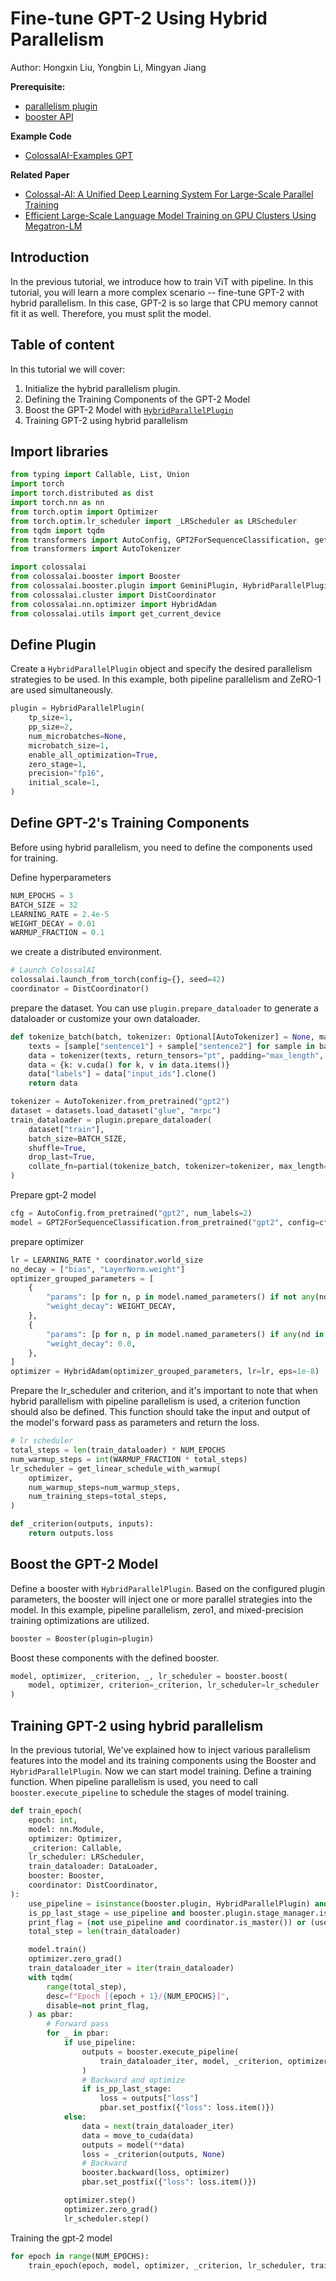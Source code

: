 # Fine-tune GPT-2 Using Hybrid Parallelism

Author: Hongxin Liu, Yongbin Li, Mingyan Jiang

**Prerequisite:**
- [parallelism plugin](../basics/booster_plugins.md)
- [booster API](../basics/booster_api.md)

**Example Code**
- [ColossalAI-Examples GPT](https://github.com/hpcaitech/ColossalAI/blob/main/examples/language/gpt/hybridparallelism/finetune.py)


**Related Paper**
- [Colossal-AI: A Unified Deep Learning System For Large-Scale Parallel Training](https://arxiv.org/abs/2110.14883)
- [Efficient Large-Scale Language Model Training on GPU Clusters Using Megatron-LM](https://arxiv.org/abs/2104.04473)

## Introduction

In the previous tutorial, we introduce how to train ViT with pipeline. In this tutorial, you will learn a more complex scenario -- fine-tune GPT-2 with hybrid parallelism. In this case, GPT-2 is so large that CPU memory cannot fit it as well. Therefore, you must split the model.

## Table of content

In this tutorial we will cover:

1. Initialize the hybrid parallelism plugin.
2. Defining the Training Components of the GPT-2 Model
3. Boost the GPT-2 Model with [`HybridParallelPlugin`](../basics/booster_plugins.md)
4. Training GPT-2 using hybrid parallelism

## Import libraries

```python
from typing import Callable, List, Union
import torch
import torch.distributed as dist
import torch.nn as nn
from torch.optim import Optimizer
from torch.optim.lr_scheduler import _LRScheduler as LRScheduler
from tqdm import tqdm
from transformers import AutoConfig, GPT2ForSequenceClassification, get_linear_schedule_with_warmup
from transformers import AutoTokenizer

import colossalai
from colossalai.booster import Booster
from colossalai.booster.plugin import GeminiPlugin, HybridParallelPlugin, LowLevelZeroPlugin, TorchDDPPlugin
from colossalai.cluster import DistCoordinator
from colossalai.nn.optimizer import HybridAdam
from colossalai.utils import get_current_device
```
## Define Plugin
Create a `HybridParallelPlugin` object and specify the desired parallelism strategies to be used. In this example, both pipeline parallelism and ZeRO-1 are used simultaneously.
```python
plugin = HybridParallelPlugin(
    tp_size=1,
    pp_size=2,
    num_microbatches=None,
    microbatch_size=1,
    enable_all_optimization=True,
    zero_stage=1,
    precision="fp16",
    initial_scale=1,
)
```
## Define GPT-2's Training Components

Before using hybrid parallelism, you need to define the components used for training.

Define hyperparameters
```python
NUM_EPOCHS = 3
BATCH_SIZE = 32
LEARNING_RATE = 2.4e-5
WEIGHT_DECAY = 0.01
WARMUP_FRACTION = 0.1
```
we create a distributed environment.
```python
# Launch ColossalAI
colossalai.launch_from_torch(config={}, seed=42)
coordinator = DistCoordinator()
```
prepare the dataset. You can use `plugin.prepare_dataloader` to generate a dataloader or customize your own dataloader.
```python
def tokenize_batch(batch, tokenizer: Optional[AutoTokenizer] = None, max_length: int = 2048):
    texts = [sample["sentence1"] + sample["sentence2"] for sample in batch]
    data = tokenizer(texts, return_tensors="pt", padding="max_length", truncation=True, max_length=max_length)
    data = {k: v.cuda() for k, v in data.items()}
    data["labels"] = data["input_ids"].clone()
    return data

tokenizer = AutoTokenizer.from_pretrained("gpt2")
dataset = datasets.load_dataset("glue", "mrpc")
train_dataloader = plugin.prepare_dataloader(
    dataset["train"],
    batch_size=BATCH_SIZE,
    shuffle=True,
    drop_last=True,
    collate_fn=partial(tokenize_batch, tokenizer=tokenizer, max_length=512),
)
```
Prepare gpt-2 model
```python
cfg = AutoConfig.from_pretrained("gpt2", num_labels=2)
model = GPT2ForSequenceClassification.from_pretrained("gpt2", config=cfg).cuda()

```
prepare optimizer
```python
lr = LEARNING_RATE * coordinator.world_size
no_decay = ["bias", "LayerNorm.weight"]
optimizer_grouped_parameters = [
    {
        "params": [p for n, p in model.named_parameters() if not any(nd in n for nd in no_decay)],
        "weight_decay": WEIGHT_DECAY,
    },
    {
        "params": [p for n, p in model.named_parameters() if any(nd in n for nd in no_decay)],
        "weight_decay": 0.0,
    },
]
optimizer = HybridAdam(optimizer_grouped_parameters, lr=lr, eps=1e-8)
```
Prepare the lr_scheduler and criterion, and it's important to note that when hybrid parallelism with pipeline parallelism is used, a criterion function should also be defined. This function should take the input and output of the model's forward pass as parameters and return the loss.
```python
# lr scheduler
total_steps = len(train_dataloader) * NUM_EPOCHS
num_warmup_steps = int(WARMUP_FRACTION * total_steps)
lr_scheduler = get_linear_schedule_with_warmup(
    optimizer,
    num_warmup_steps=num_warmup_steps,
    num_training_steps=total_steps,
)

def _criterion(outputs, inputs):
    return outputs.loss
```
## Boost the GPT-2 Model
Define a booster with `HybridParallelPlugin`. Based on the configured plugin parameters, the booster will inject one or more parallel strategies into the model. In this example, pipeline parallelism, zero1, and mixed-precision training optimizations are utilized.
```python
booster = Booster(plugin=plugin)
```
Boost these components with the defined booster.
```python
model, optimizer, _criterion, _, lr_scheduler = booster.boost(
    model, optimizer, criterion=_criterion, lr_scheduler=lr_scheduler
)
```


## Training GPT-2 using hybrid parallelism

In the previous tutorial, We've explained how to inject various parallelism features into the model and its training components using the Booster and `HybridParallelPlugin`. Now we can start model training.
Define a training function. When pipeline parallelism is used, you need to call `booster.execute_pipeline` to schedule the stages of model training.
```python
def train_epoch(
    epoch: int,
    model: nn.Module,
    optimizer: Optimizer,
    _criterion: Callable,
    lr_scheduler: LRScheduler,
    train_dataloader: DataLoader,
    booster: Booster,
    coordinator: DistCoordinator,
):
    use_pipeline = isinstance(booster.plugin, HybridParallelPlugin) and booster.plugin.pp_size > 1
    is_pp_last_stage = use_pipeline and booster.plugin.stage_manager.is_last_stage()
    print_flag = (not use_pipeline and coordinator.is_master()) or (use_pipeline and is_pp_last_stage)
    total_step = len(train_dataloader)

    model.train()
    optimizer.zero_grad()
    train_dataloader_iter = iter(train_dataloader)
    with tqdm(
        range(total_step),
        desc=f"Epoch [{epoch + 1}/{NUM_EPOCHS}]",
        disable=not print_flag,
    ) as pbar:
        # Forward pass
        for _ in pbar:
            if use_pipeline:
                outputs = booster.execute_pipeline(
                    train_dataloader_iter, model, _criterion, optimizer, return_loss=True, return_outputs=True
                )
                # Backward and optimize
                if is_pp_last_stage:
                    loss = outputs["loss"]
                    pbar.set_postfix({"loss": loss.item()})
            else:
                data = next(train_dataloader_iter)
                data = move_to_cuda(data)
                outputs = model(**data)
                loss = _criterion(outputs, None)
                # Backward
                booster.backward(loss, optimizer)
                pbar.set_postfix({"loss": loss.item()})

            optimizer.step()
            optimizer.zero_grad()
            lr_scheduler.step()

```
Training the gpt-2 model
```python
for epoch in range(NUM_EPOCHS):
    train_epoch(epoch, model, optimizer, _criterion, lr_scheduler, train_dataloader, booster, coordinator)
```
<!-- doc-test-command: torchrun --standalone --nproc_per_node=1 train_gpt_using_hybrid_parallelism.py  -->
